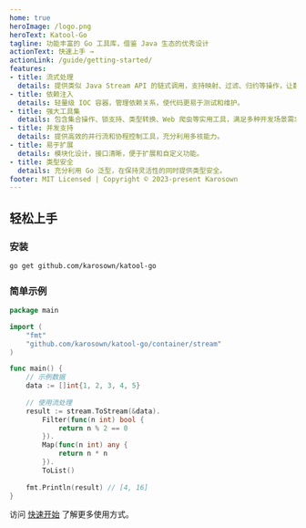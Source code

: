 ```yaml
---
home: true
heroImage: /logo.png
heroText: Katool-Go
tagline: 功能丰富的 Go 工具库，借鉴 Java 生态的优秀设计
actionText: 快速上手 →
actionLink: /guide/getting-started/
features:
- title: 流式处理
  details: 提供类似 Java Stream API 的链式调用，支持映射、过滤、归约等操作，让数据处理更简洁优雅。
- title: 依赖注入
  details: 轻量级 IOC 容器，管理依赖关系，使代码更易于测试和维护。
- title: 强大工具集
  details: 包含集合操作、锁支持、类型转换、Web 爬虫等实用工具，满足多种开发场景需求。
- title: 并发支持
  details: 提供高效的并行流和协程控制工具，充分利用多核能力。
- title: 易于扩展
  details: 模块化设计，接口清晰，便于扩展和自定义功能。
- title: 类型安全
  details: 充分利用 Go 泛型，在保持灵活性的同时提供类型安全。
footer: MIT Licensed | Copyright © 2023-present Karosown
---
```


## 轻松上手

### 安装

```bash
go get github.com/karosown/katool-go
```

### 简单示例

```go
package main

import (
    "fmt"
    "github.com/karosown/katool-go/container/stream"
)

func main() {
    // 示例数据
    data := []int{1, 2, 3, 4, 5}
    
    // 使用流处理
    result := stream.ToStream(&data).
        Filter(func(n int) bool {
            return n % 2 == 0
        }).
        Map(func(n int) any {
            return n * n
        }).
        ToList()
    
    fmt.Println(result) // [4, 16]
}
```

访问 [快速开始](/guide/getting-started/) 了解更多使用方式。 